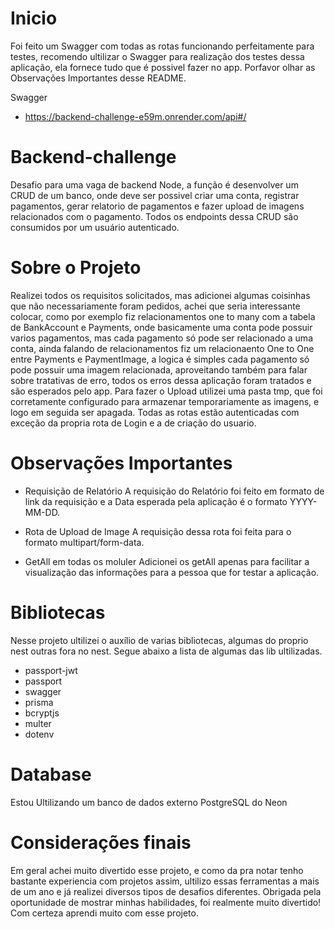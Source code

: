 # Inicio

Foi feito um Swagger com todas as rotas funcionando perfeitamente para testes, recomendo ultilizar o Swagger para realização dos testes dessa aplicação, ela fornece tudo que é possivel fazer no app. Porfavor olhar as Observações Importantes desse README.

Swagger
- https://backend-challenge-e59m.onrender.com/api#/

# Backend-challenge

Desafio para uma vaga de backend Node, a função é desenvolver um CRUD de um banco, onde deve ser possivel criar uma conta, registrar pagamentos, gerar relatorio de pagamentos e fazer upload de imagens relacionados com o pagamento. Todos os endpoints dessa CRUD são consumidos por um usuário autenticado.

# Sobre o Projeto

Realizei todos os requisitos solicitados, mas adicionei algumas coisinhas que não necessariamente foram pedidos, achei que seria interessante colocar, como por exemplo fiz relacionamentos one to many com a tabela de BankAccount e Payments, onde basicamente uma conta pode possuir varios pagamentos, mas cada pagamento só pode ser relacionado a uma conta, ainda falando de relacionamentos fiz um relacionaento One to One entre Payments e PaymentImage, a logica é simples cada pagamento só pode possuir uma imagem relacionada, aproveitando também para falar sobre tratativas de erro, todos os erros dessa aplicação foram tratados e são esperados pelo app.
Para fazer o Upload utilizei uma pasta tmp, que foi corretamente configurado para armazenar temporariamente as imagens, e logo em seguida ser apagada. Todas as rotas estão autenticadas com exceção da propria rota de Login e a de criação do usuario.

# Observações Importantes

- Requisição de Relatório
  A requisição do Relatório foi feito em formato de link da requisição e a Data esperada pela aplicação é o formato YYYY-MM-DD.

- Rota de Upload de Image
  A requisição dessa rota foi feita para o formato multipart/form-data.

- GetAll em todas os moluler
  Adicionei os getAll apenas para facilitar a visualização das informações para a pessoa que for testar a aplicação.

# Bibliotecas

Nesse projeto ultilizei o auxílio de varias bibliotecas, algumas do proprio nest outras fora no nest. Segue abaixo a lista de algumas das lib ultilizadas.

- passport-jwt
- passport
- swagger
- prisma
- bcryptjs
- multer
- dotenv

# Database

Estou Ultilizando um banco de dados externo PostgreSQL do Neon

# Considerações finais

Em geral achei muito divertido esse projeto, e como da pra notar tenho bastante experiencia com projetos assim, ultilizo essas ferramentas a mais de um ano e já realizei diversos tipos de desafios diferentes. Obrigada pela oportunidade de mostrar minhas habilidades, foi realmente muito divertido! Com certeza aprendi muito com esse projeto.
